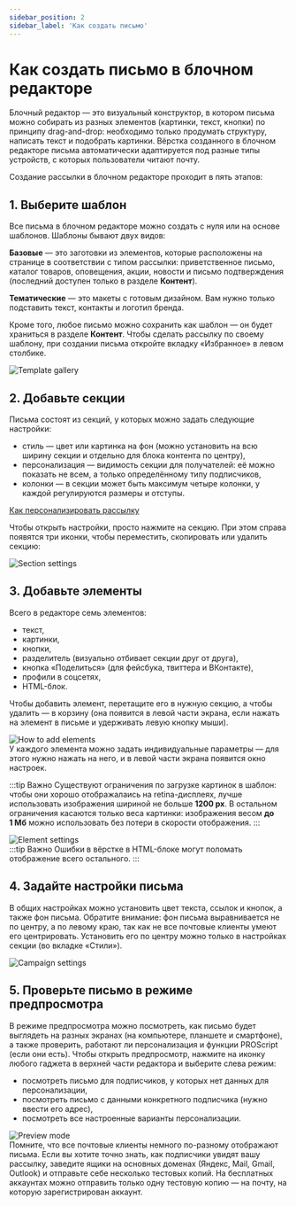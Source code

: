```yaml
---
sidebar_position: 2
sidebar_label: 'Как создать письмо'
---
```


# Как создать письмо в блочном редакторе

Блочный редактор — это визуальный конструктор, в котором письма можно собирать из разных элементов (картинки, текст, кнопки) по принципу drag-and-drop: необходимо только продумать структуру, написать текст и подобрать картинки. Вёрстка созданного в блочном редакторе письма автоматически адаптируется под разные типы устройств, с которых пользователи читают почту.

Создание рассылки в блочном редакторе проходит в пять этапов:

## 1. Выберите шаблон

Все письма в блочном редакторе можно создать с нуля или на основе шаблонов. Шаблоны бывают двух видов:

**Базовые** — это заготовки из элементов, которые расположены на странице в соответствии с типом рассылки: приветственное письмо, каталог товаров, оповещения, акции, новости и письмо подтверждения (последний доступен только в разделе **Контент**).

**Тематические** — это макеты с готовым дизайном. Вам нужно только подставить текст, контакты и логотип бренда.

Кроме того, любое письмо можно сохранить как шаблон — он будет храниться в разделе **Контент**. Чтобы сделать рассылку по своему шаблону, при создании письма откройте вкладку «Избранное» в левом столбике.

![Template gallery](/img/email-campaigns/create-your-campaign/drag-and-drop-editor/template-gallery.gif) <br/>

## 2. Добавьте секции

Письма состоят из секций, у которых можно задать следующие настройки:

- стиль — цвет или картинка на фон (можно установить на всю ширину секции и отдельно для блока контента по центру),
- персонализация — видимость секции для получателей: её можно показать не всем, а только определённому типу подписчиков,
- колонки — в секции может быть максимум четыре колонки, у каждой регулируются размеры и отступы.

[Как персонализировать рассылку](https://docs.sendsay.ru/email-campaigns/personalization/how-to-personalize-campaign) <br/>

Чтобы открыть настройки, просто нажмите на секцию. При этом справа появятся три иконки, чтобы переместить, скопировать или удалить секцию:

![Section settings](/img/email-campaigns/create-your-campaign/drag-and-drop-editor/section-settings.gif) <br/>

## 3. Добавьте элементы

Всего в редакторе семь элементов:

- текст,
- картинки,
- кнопки,
- разделитель (визуально отбивает секции друг от друга),
- кнопка «Поделиться» (для фейсбука, твиттера и ВКонтакте),
- профили в соцсетях,
- HTML-блок.

Чтобы добавить элемент, перетащите его в нужную секцию, а чтобы удалить — в корзину (она появится в левой части экрана, если нажать на элемент в письме и удерживать левую кнопку мыши).

![How to add elements](/img/email-campaigns/create-your-campaign//drag-and-drop-editor/how-to-add-elements.gif) <br/>
У каждого элемента можно задать индивидуальные параметры — для этого нужно нажать на него, и в левой части экрана появится окно настроек.

:::tip Важно
Существуют ограничения по загрузке картинок в шаблон: чтобы они хорошо отображалаись на retina-дисплеях, лучше использовать изображения шириной не&nbsp;больше **1200&nbsp;px**. В остальном ограничения касаются только веса картинки: изображения весом **до 1&nbsp;Мб** можно использовать без потери в скорости отображения.
:::

![Element settings](/img/email-campaigns/create-your-campaign/drag-and-drop-editor/element-settings.gif) <br/>
:::tip Важно
Ошибки в вёрстке в HTML-блоке могут поломать отображение всего остального.
:::

## 4. Задайте настройки письма

В общих настройках можно установить цвет текста, ссылок и кнопок, а также фон письма. Обратите внимание: фон письма выравнивается не по центру, а по левому краю, так как не все почтовые клиенты умеют его центрировать. Установить его по центру можно только в настройках секции (во вкладке «Стили»).

![Campaign settings](/img/email-campaigns/create-your-campaign/drag-and-drop-editor/campaign-settings.jpg) <br/>

## 5. Проверьте письмо в режиме предпросмотра

В режиме предпросмотра можно посмотреть, как письмо будет выглядеть на разных экранах (на компьютере, планшете и смартфоне), а также проверить, работают ли персонализация и функции PROScript (если они есть). Чтобы открыть предпросмотр, нажмите на иконку любого гаджета в верхней части редактора и выберите слева режим:

- посмотреть письмо для подписчиков, у которых нет данных для персонализации,
- посмотреть письмо с данными конкретного подписчика (нужно ввести его адрес),
- посмотреть все настроенные варианты персонализации.

![Preview mode](/img/email-campaigns/create-your-campaign/drag-and-drop-editor/preview-mode.gif) <br/>
Помните, что все почтовые клиенты немного по-разному отображают письма. Если вы хотите точно знать, как подписчики увидят вашу рассылку, заведите ящики на основных доменах (Яндекс, Mail, Gmail, Outlook) и отправьте себе несколько тестовых копий. На бесплатных аккаунтах можно отправить только одну тестовую копию — на почту, на которую зарегистрирован аккаунт.
